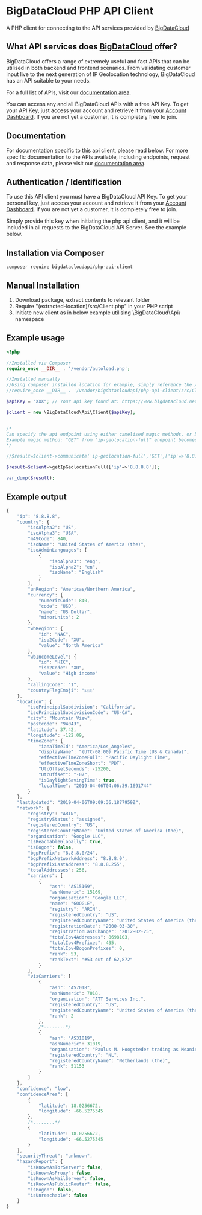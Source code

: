 # BigDataCloud PHP API Client


A PHP client for connecting to the API services provided by [BigDataCloud](https://www.bigdatacloud.com)



## What API services does [BigDataCloud](https://www.bigdatacloud.com) offer?

BigDataCloud offers a range of extremely useful and fast APIs that can be utilised in both backend and frontend scenarios.
From validating customer input live to the next generation of IP Geolocation technology, BigDataCloud has an API suitable to your needs.

For a full list of APIs, visit our [documentation area](https://www.bigdatacloud.com/docs).

You can access any and all BigDataCloud APIs with a free API Key.
To get your API Key, just access your account and retrieve it from your [Account Dashboard](https://www.bigdatacloud.com/account).
If you are not yet a customer, it is completely free to join.



## Documentation

For documentation specific to this api client, please read below.
For more specific documentation to the APIs available, including endpoints, request and response data, please visit our [documentation area](https://www.bigdatacloud.com/docs).



## Authentication / Identification

To use this API client you must have a BigDataCloud API Key.
To get your personal key, just access your account and retrieve it from your [Account Dashboard](https://www.bigdatacloud.com/account).
If you are not yet a customer, it is completely free to join.

Simply provide this key when initiating the php api client, and it will be included in all requests to the BigDataCloud API Server.
See the example below.



## Installation via Composer

  `composer require bigdatacloudapi/php-api-client`



## Manual Installation

1. Download package, extract contents to relevant folder
2. Require "(extracted-location)/src/Client.php" in your PHP script
3. Initiate new client as in below example utilising \BigDataCloud\Api\ namespace
  


## Example usage

```php
<?php

//Installed via Composer
require_once __DIR__ . '/vendor/autoload.php';

//Installed manually
//Using composer installed location for example, simply reference the /src/Client.php where extracted/installed instead.
//require_once __DIR__ . '/vendor/bigdatacloudapi/php-api-client/src/Client.php';

$apiKey = "XXX"; // Your api key found at: https://www.bigdatacloud.net/customer/account

$client = new \BigDataCloud\Api\Client($apiKey);


/*
Can specify the api endpoint using either camelised magic methods, or by calling the communicate command directly.
Example magic method: "GET" from "ip-geolocation-full" endpoint becomes: getIpGeolocationFull();
*/

//$result=$client->communicate('ip-geolocation-full','GET',['ip'=>'8.8.8.8']);

$result=$client->getIpGeolocationFull(['ip'=>'8.8.8.8']);

var_dump($result);
```


## Example output

```javascript
{
    "ip": "8.8.8.8",
    "country": {
        "isoAlpha2": "US",
        "isoAlpha3": "USA",
        "m49Code": 840,
        "isoName": "United States of America (the)",
        "isoAdminLanguages": [
            {
                "isoAlpha3": "eng",
                "isoAlpha2": "en",
                "isoName": "English"
            }
        ],
        "unRegion": "Americas/Northern America",
        "currency": {
            "numericCode": 840,
            "code": "USD",
            "name": "US Dollar",
            "minorUnits": 2
        },
        "wbRegion": {
            "id": "NAC",
            "iso2Code": "XU",
            "value": "North America"
        },
        "wbIncomeLevel": {
            "id": "HIC",
            "iso2Code": "XD",
            "value": "High income"
        },
        "callingCode": "1",
        "countryFlagEmoji": "🇺🇸"
    },
    "location": {
        "isoPrincipalSubdivision": "California",
        "isoPrincipalSubdivisionCode": "US-CA",
        "city": "Mountain View",
        "postcode": "94043",
        "latitude": 37.42,
        "longitude": -122.09,
        "timeZone": {
            "ianaTimeId": "America/Los_Angeles",
            "displayName": "(UTC-08:00) Pacific Time (US & Canada)",
            "effectiveTimeZoneFull": "Pacific Daylight Time",
            "effectiveTimeZoneShort": "PDT",
            "UtcOffsetSeconds": -25200,
            "UtcOffset": "-07",
            "isDaylightSavingTime": true,
            "localTime": "2019-04-06T04:06:39.1691744"
        }
    },
    "lastUpdated": "2019-04-06T09:09:36.1877959Z",
    "network": {
        "registry": "ARIN",
        "registryStatus": "assigned",
        "registeredCountry": "US",
        "registeredCountryName": "United States of America (the)",
        "organisation": "Google LLC",
        "isReachableGlobally": true,
        "isBogon": false,
        "bgpPrefix": "8.8.8.0/24",
        "bgpPrefixNetworkAddress": "8.8.8.0",
        "bgpPrefixLastAddress": "8.8.8.255",
        "totalAddresses": 256,
        "carriers": [
            {
                "asn": "AS15169",
                "asnNumeric": 15169,
                "organisation": "Google LLC",
                "name": "GOOGLE",
                "registry": "ARIN",
                "registeredCountry": "US",
                "registeredCountryName": "United States of America (the)",
                "registrationDate": "2000-03-30",
                "registrationLastChange": "2012-02-25",
                "totalIpv4Addresses": 8698103,
                "totalIpv4Prefixes": 435,
                "totalIpv4BogonPrefixes": 0,
                "rank": 53,
                "rankText": "#53 out of 62,872"
            }
        ],
        "viaCarriers": [
            {
                "asn": "AS7018",
                "asnNumeric": 7018,
                "organisation": "ATT Services Inc.",
                "registeredCountry": "US",
                "registeredCountryName": "United States of America (the)",
                "rank": 2
            },
       		/*........*/
            {
                "asn": "AS31019",
                "asnNumeric": 31019,
                "organisation": "Paulus M. Hoogsteder trading as Meanie",
                "registeredCountry": "NL",
                "registeredCountryName": "Netherlands (the)",
                "rank": 51153
            }
        ]
    },
    "confidence": "low",
    "confidenceArea": [
        {
            "latitude": 18.0256672,
            "longitude": -66.5275345
        },
        /*........*/
        {
            "latitude": 18.0256672,
            "longitude": -66.5275345
        }
    ],
    "securityThreat": "unknown",
    "hazardReport": {
        "isKnownAsTorServer": false,
        "isKnownAsProxy": false,
        "isKnownAsMailServer": false,
        "isKnownAsPublicRouter": false,
        "isBogon": false,
        "isUnreachable": false
    }
}
```
